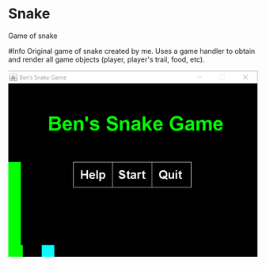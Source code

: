 # Snake
Game of snake

#Info
Original game of snake created by me. Uses a game handler to obtain and render all game objects (player, player's trail, food, etc). 

![My Snake Game](/src/main/pkg/snake.png)
